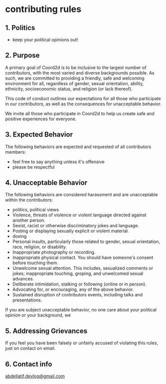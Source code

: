 # contributing rules

## 1. Politics
- keep your political opinions out!

## 2. Purpose
A primary goal of Coord2d is to be inclusive to the largest number of contributors, with the most varied and diverse backgrounds possible. As such, we are committed to providing a friendly, safe and welcoming environment for all, regardless of gender, sexual orientation, ability, ethnicity, socioeconomic status, and religion (or lack thereof).

This code of conduct outlines our expectations for all those who participate in our contributors, as well as the consequences for unacceptable behavior.

We invite all those who participate in Coord2d to help us create safe and positive experiences for everyone.

## 3. Expected Behavior
The following behaviors are expected and requested of all contributors members:

 * feel free to say anything unless it's offensive
 * please be respectful

## 4. Unacceptable Behavior
The following behaviors are considered harassment and are unacceptable within the contributors:

 * politics, political views
 * Violence, threats of violence or violent language directed against another person.
 * Sexist, racist or otherwise discriminatory jokes and language.
 * Posting or displaying sexually explicit or violent material.
 * doxing
 * Personal insults, particularly those related to gender, sexual orientation, race, religion, or disability.
 * Inappropriate photography or recording.
 * Inappropriate physical contact. You should have someone's consent before touching them.
 * Unwelcome sexual attention. This includes, sexualized comments or jokes; inappropriate touching, groping, and unwelcomed sexual advances.
 * Deliberate intimidation, stalking or following (online or in person).
 * Advocating for, or encouraging, any of the above behavior.
 * Sustained disruption of contributors events, including talks and presentations.


If you are subject unacceptable behavior, no one care about your political opinion or your background, we

## 5. Addressing Grievances
If you feel you have been falsely or unfairly accused of violating this rules, just on contact on email.

## 6. Contact info
abdellatif.devlog@gmail.com

